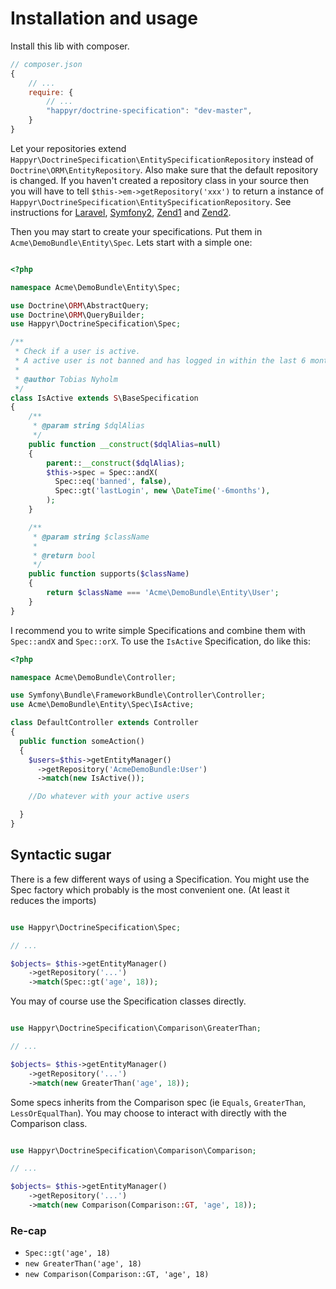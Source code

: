 # Installation and usage

Install this lib with composer.

```js
// composer.json
{
    // ...
    require: {
        // ...
        "happyr/doctrine-specification": "dev-master",
    }
}
```

Let your repositories extend `Happyr\DoctrineSpecification\EntitySpecificationRepository` instead of `Doctrine\ORM\EntityRepository`.
Also make sure that the default repository is changed. If you haven't created a repository class in your source
then you will have to tell `$this->em->getRepository('xxx')` to return a instance of `Happyr\DoctrineSpecification\EntitySpecificationRepository`.
See instructions for [Laravel](docs/0-3-laravel.md), [Symfony2](docs/0-0-symfony.md), [Zend1](docs/0-1-zend1.md) and [Zend2](docs/0-2-zend2.md).

Then you may start to create your specifications. Put them in `Acme\DemoBundle\Entity\Spec`. Lets start with a simple one:

```php

<?php

namespace Acme\DemoBundle\Entity\Spec;

use Doctrine\ORM\AbstractQuery;
use Doctrine\ORM\QueryBuilder;
use Happyr\DoctrineSpecification\Spec;

/**
 * Check if a user is active.
 * A active user is not banned and has logged in within the last 6 months.
 *
 * @author Tobias Nyholm
 */
class IsActive extends S\BaseSpecification
{
    /**
     * @param string $dqlAlias
     */
    public function __construct($dqlAlias=null)
    {
        parent::__construct($dqlAlias);
        $this->spec = Spec::andX(
          Spec::eq('banned', false),
          Spec::gt('lastLogin', new \DateTime('-6months'),
        );
    }

    /**
     * @param string $className
     *
     * @return bool
     */
    public function supports($className)
    {
        return $className === 'Acme\DemoBundle\Entity\User';
    }
}

```

I recommend you to write simple Specifications and combine them with `Spec::andX` and `Spec::orX`. To use the `IsActive`
Specification, do like this:

```php
<?php

namespace Acme\DemoBundle\Controller;

use Symfony\Bundle\FrameworkBundle\Controller\Controller;
use Acme\DemoBundle\Entity\Spec\IsActive;

class DefaultController extends Controller
{
  public function someAction()
  {
    $users=$this->getEntityManager()
      ->getRepository('AcmeDemoBundle:User')
      ->match(new IsActive());

    //Do whatever with your active users

  }
}
```

## Syntactic sugar

There is a few different ways of using a Specification. You might use the Spec factory which probably is the most
convenient one. (At least it reduces the imports)

``` php

use Happyr\DoctrineSpecification\Spec;

// ...

$objects= $this->getEntityManager()
    ->getRepository('...')
    ->match(Spec::gt('age', 18));

```

You may of course use the Specification classes directly.

``` php

use Happyr\DoctrineSpecification\Comparison\GreaterThan;

// ...

$objects= $this->getEntityManager()
    ->getRepository('...')
    ->match(new GreaterThan('age', 18));

```

Some specs inherits from the Comparison spec (ie `Equals`, `GreaterThan`, `LessOrEqualThan`). You may choose to
interact with directly with the Comparison class.

``` php

use Happyr\DoctrineSpecification\Comparison\Comparison;

// ...

$objects= $this->getEntityManager()
    ->getRepository('...')
    ->match(new Comparison(Comparison::GT, 'age', 18));

```


### Re-cap

* ```Spec::gt('age', 18)```
* ```new GreaterThan('age', 18)```
* ```new Comparison(Comparison::GT, 'age', 18)```
